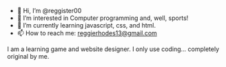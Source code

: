 - 👋 Hi, I’m @reggister00
- 👀 I’m interested in Computer programming and, well, sports!
- 🌱 I’m currently learning javascript, css, and html.
- 📫 How to reach me: reggierhodes13@gmail.com

<!---
reggister00/reggister00 is a ✨ special ✨ repository because its `README.md` (this file) appears on your GitHub profile.
You can click the Preview link to take a look at your changes.
--->I am a learning game and website designer. I only use coding... completely original by me.
